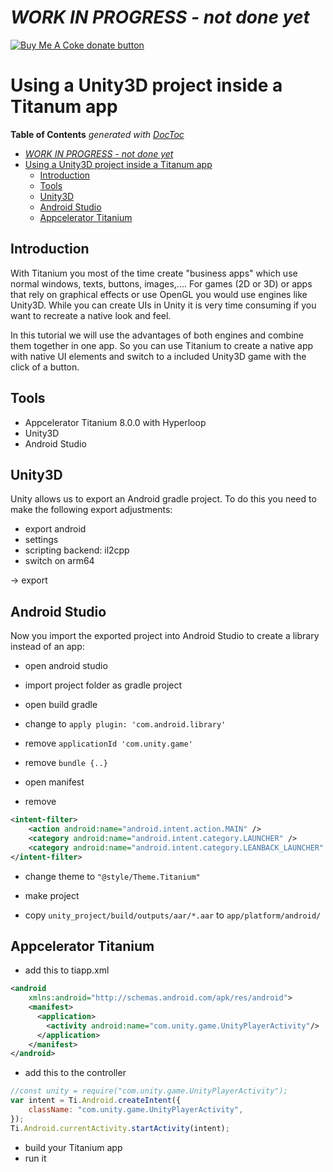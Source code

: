 # _WORK IN PROGRESS - not done yet_

<span class="badge-buymeacoffee"><a href="https://www.buymeacoffee.com/miga" title="donate"><img src="https://img.shields.io/badge/buy%20me%20a%20coke-donate-orange.svg" alt="Buy Me A Coke donate button" /></a></span>

# Using a Unity3D project inside a Titanum app
<!-- START doctoc generated TOC please keep comment here to allow auto update -->
<!-- DON'T EDIT THIS SECTION, INSTEAD RE-RUN doctoc TO UPDATE -->
**Table of Contents**  *generated with [DocToc](https://github.com/thlorenz/doctoc)*

- [_WORK IN PROGRESS - not done yet_](#_work-in-progress---not-done-yet_)
- [Using a Unity3D project inside a Titanum app](#using-a-unity3d-project-inside-a-titanum-app)
  - [Introduction](#introduction)
  - [Tools](#tools)
  - [Unity3D](#unity3d)
  - [Android Studio](#android-studio)
  - [Appcelerator Titanium](#appcelerator-titanium)

<!-- END doctoc generated TOC please keep comment here to allow auto update -->

## Introduction

With Titanium you most of the time create "business apps" which use normal windows, texts, buttons, images,.... For games (2D or 3D) or apps that rely on graphical effects or use OpenGL you would use engines like Unity3D. While you can create UIs in Unity it is very time consuming if you want to recreate a native look and feel.

In this tutorial we will use the advantages of both engines and combine them together in one app. So you can use Titanium to create a native app with native UI elements and switch to a included Unity3D game with the click of a button.

## Tools

* Appcelerator Titanium 8.0.0 with Hyperloop
* Unity3D
* Android Studio

## Unity3D

Unity allows us to export an Android gradle project. To do this you need to make the following export adjustments:

* export android
* settings
* scripting backend: il2cpp
* switch on arm64

-> export

## Android Studio

Now you import the exported project into Android Studio to create a library instead of an app:

* open android studio
* import project folder as gradle project

* open build gradle
* change to `apply plugin: 'com.android.library'`
* remove `applicationId 'com.unity.game'`
* remove `bundle {..}`


* open manifest
* remove
```xml
<intent-filter>
    <action android:name="android.intent.action.MAIN" />
    <category android:name="android.intent.category.LAUNCHER" />
    <category android:name="android.intent.category.LEANBACK_LAUNCHER" />
</intent-filter>
```
* change theme to `"@style/Theme.Titanium"`
* make project

* copy `unity_project/build/outputs/aar/*.aar` to `app/platform/android/`

## Appcelerator Titanium

* add this to tiapp.xml
```xml
<android
    xmlns:android="http://schemas.android.com/apk/res/android">
    <manifest>
      <application>
        <activity android:name="com.unity.game.UnityPlayerActivity"/>
      </application>
    </manifest>
</android>
```

* add this to the controller

```javascript
//const unity = require("com.unity.game.UnityPlayerActivity");
var intent = Ti.Android.createIntent({
	className: "com.unity.game.UnityPlayerActivity",
});
Ti.Android.currentActivity.startActivity(intent);
```

* build your Titanium app
* run it
